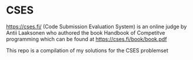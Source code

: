 # CSES
https://cses.fi/ (Code Submission Evaluation System) is an online judge by Antii Laaksonen who authored the book Handbook of Competitve programming which can be found at https://cses.fi/book/book.pdf

This repo is a compilation of my solutions for the CSES problemset

